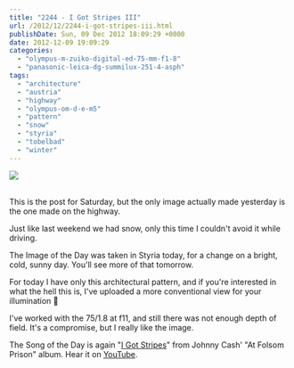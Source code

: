 ```yaml
---
title: "2244 - I Got Stripes III"
url: /2012/12/2244-i-got-stripes-iii.html
publishDate: Sun, 09 Dec 2012 18:09:29 +0000
date: 2012-12-09 19:09:29
categories: 
  - "olympus-m-zuiko-digital-ed-75-mm-f1-8"
  - "panasonic-leica-dg-summilux-251-4-asph"
tags: 
  - "architecture"
  - "austria"
  - "highway"
  - "olympus-om-d-e-m5"
  - "pattern"
  - "snow"
  - "styria"
  - "tobelbad"
  - "winter"
---
```

<div class="container">
<div class="center"><a target="_blank" href="https://d25zfm9zpd7gm5.cloudfront.net/1200x1200/2012/20121209_113021_lr.jpg"><img src="https://d25zfm9zpd7gm5.cloudfront.net/0600x0600/2012/20121209_113021_lr.jpg" /></a></div>
</div>
<br />

This is the post for Saturday, but the only image actually made yesterday is the one made on the highway.

<a target="_blank" href="https://d25zfm9zpd7gm5.cloudfront.net/1200x1200/2012/20121208_123253_lr.jpg"><img style="margin: 0pt 0px 0pt 10px; float: right;" src="https://d25zfm9zpd7gm5.cloudfront.net/0150x0150/2012/20121208_123253_lr.jpg" alt="" border="0" /></a> Just like last weekend we had snow, only this time I couldn't avoid it while driving. 

The Image of the Day was taken in Styria today, for a change on a bright, cold, sunny day. You'll see more of that tomorrow.

<a target="_blank" href="https://d25zfm9zpd7gm5.cloudfront.net/1200x1200/2012/20121209_112301_lr_plain.jpg"><img style="margin: 0pt 10px 0pt 0px; float: left;" src="https://d25zfm9zpd7gm5.cloudfront.net/0150x0150/2012/20121209_112301_lr_plain.jpg" alt="" border="0" /></a> For today I have only this architectural pattern, and if you're interested in what the hell this is, I've uploaded a more conventional view for your illumination 🙂

I've worked with the 75/1.8 at f11, and still there was not enough depth of field. It's a compromise, but I really like the image.

 The Song of the Day is again "<a href="http://www.lyricsmode.com/lyrics/j/johnny_cash/i_got_stripes_live.html" target="_blank">I Got Stripes</a>" from Johnny Cash' "At Folsom Prison" album. Hear it on <a href="http://www.youtube.com/watch?v=R0LRpCv7siI" target="_blank">YouTube</a>.
